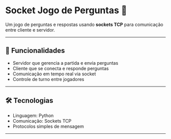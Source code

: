 # Socket Jogo de Perguntas 🎯

Um jogo de perguntas e respostas usando **sockets TCP** para comunicação entre cliente e servidor.

---

## 🧩 Funcionalidades

- Servidor que gerencia a partida e envia perguntas  
- Cliente que se conecta e responde perguntas  
- Comunicação em tempo real via socket  
- Controle de turno entre jogadores  

---

## 🛠️ Tecnologias

- Linguagem: Python 
- Comunicação: Sockets TCP  
- Protocolos simples de mensagem   

---

